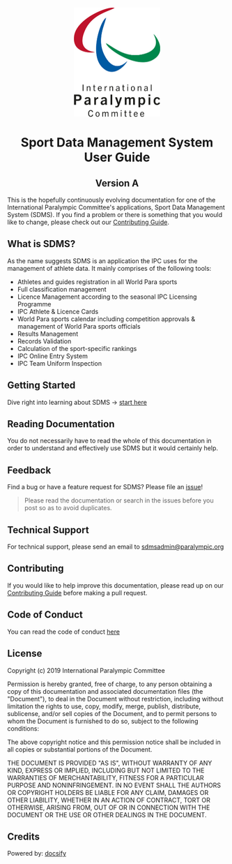 <p align="center">
    <img src="https://raw.githubusercontent.com/paralympics/sdms-user-guide/master/docs/_img/ipc_logo_500.jpg" height="250px" alt="International Paralympic Committee Logo">
</p>

<h1 align="center">Sport Data Management System User Guide</h1>
<h2 align="center">Version A</h2>

This is the hopefully continuously evolving documentation for one of the International Paralympic Committee's applications, Sport Data Management System (SDMS). If you find a problem or there is something that you would like to change, please check out our [Contributing Guide](CONTRIBUTING.md).

## What is SDMS?

As the name suggests SDMS is an application the IPC uses for the management of athlete data. It mainly comprises of the following tools:

- Athletes and guides registration in all World Para sports
- Full classification management
- Licence Management according to the seasonal IPC Licensing Programme
- IPC Athlete & Licence Cards
- World Para sports calendar including competition approvals & management of World Para sports officials
- Results Management
- Records Validation
- Calculation of the sport-specific rankings
- IPC Online Entry System
- IPC Team Uniform Inspection

## Getting Started

Dive right into learning about SDMS -> [start here](https://paralympics.github.io/sdms-user-guide/#/layout-and-functionalities/access)

<!--## Troubleshooting

If you are experiencing some minor issues with SDMS please check [Troubleshooting](https://paralympics.github.io/sdms-user-guide/#/help/troubleshooting) or [FAQs](https://paralympics.github.io/sdms-user-guide/#/help/faqs).-->

## Reading Documentation

You do not necessarily have to read the whole of this documentation in order to understand and effectively use SDMS but it would certainly help.

## Feedback

Find a bug or have a feature request for SDMS? Please file an [issue](https://github.com/paralympics/sdms-user-guide/issues)!

> Please read the documentation or search in the issues before you post so as to avoid duplicates.

## Technical Support

For technical support, please send an email to [sdmsadmin@paralympic.org](mailto:sdmsadmin@paralympic.org)

## Contributing

If you would like to help improve this documentation, please read up on our [Contributing Guide](CONTRIBUTING.md) before making a pull request.

## Code of Conduct

You can read the code of conduct [here](CODE_OF_CONDUCT.md)

## License

Copyright (c) 2019 International Paralympic Committee

Permission is hereby granted, free of charge, to any person obtaining a copy
of this documentation and associated documentation files (the "Document"), to deal
in the Document without restriction, including without limitation the rights
to use, copy, modify, merge, publish, distribute, sublicense, and/or sell
copies of the Document, and to permit persons to whom the Document is
furnished to do so, subject to the following conditions:

The above copyright notice and this permission notice shall be included in all
copies or substantial portions of the Document.

THE DOCUMENT IS PROVIDED "AS IS", WITHOUT WARRANTY OF ANY KIND, EXPRESS OR
IMPLIED, INCLUDING BUT NOT LIMITED TO THE WARRANTIES OF MERCHANTABILITY,
FITNESS FOR A PARTICULAR PURPOSE AND NONINFRINGEMENT. IN NO EVENT SHALL THE
AUTHORS OR COPYRIGHT HOLDERS BE LIABLE FOR ANY CLAIM, DAMAGES OR OTHER
LIABILITY, WHETHER IN AN ACTION OF CONTRACT, TORT OR OTHERWISE, ARISING FROM,
OUT OF OR IN CONNECTION WITH THE DOCUMENT OR THE USE OR OTHER DEALINGS IN THE
DOCUMENT.

## Credits

Powered by: [docsify](https://docsify.js.org)


